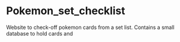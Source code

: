 # Pokemon_set_checklist
Website to check-off pokemon cards from a set list. Contains a small database to hold cards and 
